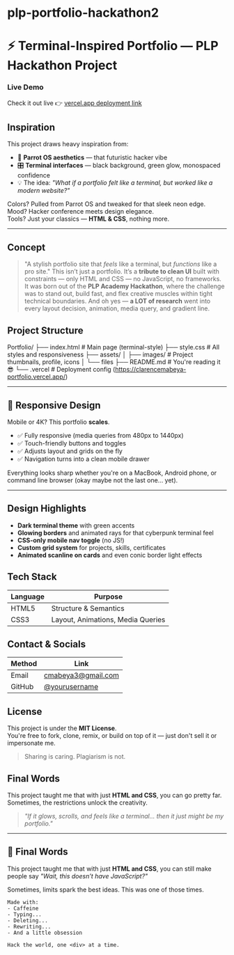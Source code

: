 # plp-portfolio-hackathon2
# ⚡ Terminal-Inspired Portfolio — PLP Hackathon Project

### Live Demo  
Check it out live 👉 [vercel.app deployment link](https://clarencemabeya-portfolio.vercel.app/)

## Inspiration

This project draws heavy inspiration from:

- 🧪 **Parrot OS aesthetics** — that futuristic hacker vibe
- 🎛️ **Terminal interfaces** — black background, green glow, monospaced confidence
- 💡 The idea: *"What if a portfolio felt like a terminal, but worked like a modern website?"*

Colors? Pulled from Parrot OS and tweaked for that sleek neon edge.  
Mood? Hacker conference meets design elegance.  
Tools? Just your classics — **HTML & CSS**, nothing more.

---

## Concept

> "A stylish portfolio site that *feels* like a terminal, but *functions* like a pro site."
This isn’t just a portfolio. It’s a **tribute to clean UI** built with constraints — only HTML and CSS — no JavaScript, no frameworks.
It was born out of the **PLP Academy Hackathon**, where the challenge was to stand out, build fast, and flex creative muscles within tight technical boundaries.
And oh yes — **a LOT of research** went into every layout decision, animation, media query, and gradient line.

## Project Structure
Portfolio/
├── index.html # Main page (terminal-style)
├── style.css # All styles and responsiveness
├── assets/
│ ├── images/ # Project thumbnails, profile, icons
│ └── files
├── README.md # You're reading it 😎
└── .vercel # Deployment config (https://clarencemabeya-portfolio.vercel.app/)


---

## 📱 Responsive Design

Mobile or 4K? This portfolio **scales**.

- ✅ Fully responsive (media queries from 480px to 1440px)
- ✅ Touch-friendly buttons and toggles
- ✅ Adjusts layout and grids on the fly
- ✅ Navigation turns into a clean mobile drawer

Everything looks sharp whether you're on a MacBook, Android phone, or command line browser (okay maybe not the last one... yet).

---

##  Design Highlights

- **Dark terminal theme** with green accents  
- **Glowing borders** and animated rays for that cyberpunk terminal feel  
- **CSS-only mobile nav toggle** (no JS!)
- **Custom grid system** for projects, skills, certificates  
- **Animated scanline on cards** and even conic border light effects

## Tech Stack

| Language | Purpose         |
|----------|-----------------|
| HTML5    | Structure & Semantics |
| CSS3     | Layout, Animations, Media Queries |


## Contact & Socials

| Method    | Link                                               |
|-----------|----------------------------------------------------|
| Email  | [cmabeya3@gmail.com](mailto:cmabeya3@gmail.com)    |      
| GitHub | [@yourusername](https://github.com/yourusername)   |

## License

This project is under the **MIT License**.  
You're free to fork, clone, remix, or build on top of it — just don't sell it or impersonate me.

> Sharing is caring. Plagiarism is not.

## Final Words

This project taught me that with just **HTML and CSS**, you can go pretty far.
Sometimes, the restrictions unlock the creativity.

> _"If it glows, scrolls, and feels like a terminal... then it just might be my portfolio."_

---

## 💬 Final Words

This project taught me that with just **HTML and CSS**, you can still make people say _"Wait, this doesn’t have JavaScript?"_

Sometimes, limits spark the best ideas. This was one of those times.

```
Made with:
- Caffeine
- Typing...
- Deleting...
- Rewriting...
- And a little obsession

Hack the world, one <div> at a time.
```



